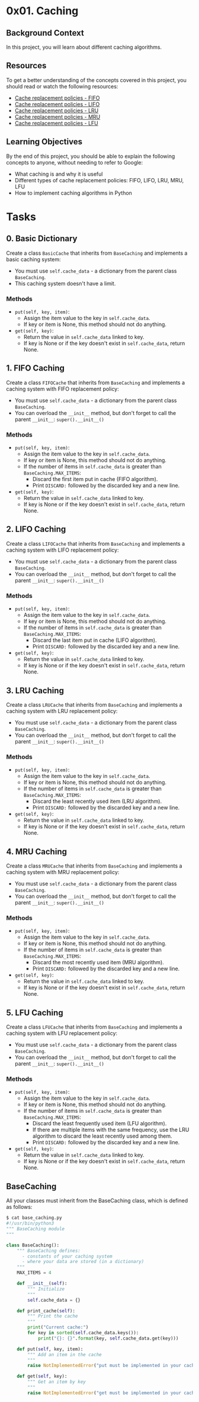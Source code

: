 # 0x01. Caching

## Background Context
In this project, you will learn about different caching algorithms.

## Resources
To get a better understanding of the concepts covered in this project, you should read or watch the following resources:
- [Cache replacement policies - FIFO](https://en.wikipedia.org/wiki/Cache_replacement_policies#First_In_First_Out)
- [Cache replacement policies - LIFO](https://en.wikipedia.org/wiki/Cache_replacement_policies#Last_In_First_Out)
- [Cache replacement policies - LRU](https://en.wikipedia.org/wiki/Cache_replacement_policies#Least_Recently_Used)
- [Cache replacement policies - MRU](https://en.wikipedia.org/wiki/Cache_replacement_policies#Most_Recently_Used)
- [Cache replacement policies - LFU](https://en.wikipedia.org/wiki/Cache_replacement_policies#Least_Frequently_Used)

## Learning Objectives
By the end of this project, you should be able to explain the following concepts to anyone, without needing to refer to Google:
- What caching is and why it is useful
- Different types of cache replacement policies: FIFO, LIFO, LRU, MRU, LFU
- How to implement caching algorithms in Python

# Tasks

## 0. Basic Dictionary
Create a class `BasicCache` that inherits from `BaseCaching` and implements a basic caching system:

- You must use `self.cache_data` - a dictionary from the parent class `BaseCaching`.
- This caching system doesn't have a limit.

### Methods
- `put(self, key, item)`:
  - Assign the item value to the key in `self.cache_data`.
  - If key or item is None, this method should not do anything.
- `get(self, key)`:
  - Return the value in `self.cache_data` linked to key.
  - If key is None or if the key doesn't exist in `self.cache_data`, return None.

## 1. FIFO Caching
Create a class `FIFOCache` that inherits from `BaseCaching` and implements a caching system with FIFO replacement policy:

- You must use `self.cache_data` - a dictionary from the parent class `BaseCaching`.
- You can overload the `__init__` method, but don't forget to call the parent `__init__`: `super().__init__()`

### Methods
- `put(self, key, item)`:
  - Assign the item value to the key in `self.cache_data`.
  - If key or item is None, this method should not do anything.
  - If the number of items in `self.cache_data` is greater than `BaseCaching.MAX_ITEMS`:
    - Discard the first item put in cache (FIFO algorithm).
    - Print `DISCARD:` followed by the discarded key and a new line.
- `get(self, key)`:
  - Return the value in `self.cache_data` linked to key.
  - If key is None or if the key doesn't exist in `self.cache_data`, return None.

## 2. LIFO Caching
Create a class `LIFOCache` that inherits from `BaseCaching` and implements a caching system with LIFO replacement policy:

- You must use `self.cache_data` - a dictionary from the parent class `BaseCaching`.
- You can overload the `__init__` method, but don't forget to call the parent `__init__`: `super().__init__()`

### Methods
- `put(self, key, item)`:
  - Assign the item value to the key in `self.cache_data`.
  - If key or item is None, this method should not do anything.
  - If the number of items in `self.cache_data` is greater than `BaseCaching.MAX_ITEMS`:
    - Discard the last item put in cache (LIFO algorithm).
    - Print `DISCARD:` followed by the discarded key and a new line.
- `get(self, key)`:
  - Return the value in `self.cache_data` linked to key.
  - If key is None or if the key doesn't exist in `self.cache_data`, return None.

## 3. LRU Caching
Create a class `LRUCache` that inherits from `BaseCaching` and implements a caching system with LRU replacement policy:

- You must use `self.cache_data` - a dictionary from the parent class `BaseCaching`.
- You can overload the `__init__` method, but don't forget to call the parent `__init__`: `super().__init__()`

### Methods
- `put(self, key, item)`:
  - Assign the item value to the key in `self.cache_data`.
  - If key or item is None, this method should not do anything.
  - If the number of items in `self.cache_data` is greater than `BaseCaching.MAX_ITEMS`:
    - Discard the least recently used item (LRU algorithm).
    - Print `DISCARD:` followed by the discarded key and a new line.
- `get(self, key)`:
  - Return the value in `self.cache_data` linked to key.
  - If key is None or if the key doesn't exist in `self.cache_data`, return None.

## 4. MRU Caching
Create a class `MRUCache` that inherits from `BaseCaching` and implements a caching system with MRU replacement policy:

- You must use `self.cache_data` - a dictionary from the parent class `BaseCaching`.
- You can overload the `__init__` method, but don't forget to call the parent `__init__`: `super().__init__()`

### Methods
- `put(self, key, item)`:
  - Assign the item value to the key in `self.cache_data`.
  - If key or item is None, this method should not do anything.
  - If the number of items in `self.cache_data` is greater than `BaseCaching.MAX_ITEMS`:
    - Discard the most recently used item (MRU algorithm).
    - Print `DISCARD:` followed by the discarded key and a new line.
- `get(self, key)`:
  - Return the value in `self.cache_data` linked to key.
  - If key is None or if the key doesn't exist in `self.cache_data`, return None.

## 5. LFU Caching
Create a class `LFUCache` that inherits from `BaseCaching` and implements a caching system with LFU replacement policy:

- You must use `self.cache_data` - a dictionary from the parent class `BaseCaching`.
- You can overload the `__init__` method, but don't forget to call the parent `__init__`: `super().__init__()`

### Methods
- `put(self, key, item)`:
  - Assign the item value to the key in `self.cache_data`.
  - If key or item is None, this method should not do anything.
  - If the number of items in `self.cache_data` is greater than `BaseCaching.MAX_ITEMS`:
    - Discard the least frequently used item (LFU algorithm).
    - If there are multiple items with the same frequency, use the LRU algorithm to discard the least recently used among them.
    - Print `DISCARD:` followed by the discarded key and a new line.
- `get(self, key)`:
  - Return the value in `self.cache_data` linked to key.
  - If key is None or if the key doesn't exist in `self.cache_data`, return None.

## BaseCaching
All your classes must inherit from the BaseCaching class, which is defined as follows:

```python
$ cat base_caching.py
#!/usr/bin/python3
""" BaseCaching module
"""

class BaseCaching():
    """ BaseCaching defines:
      - constants of your caching system
      - where your data are stored (in a dictionary)
    """
    MAX_ITEMS = 4

    def __init__(self):
        """ Initialize
        """
        self.cache_data = {}

    def print_cache(self):
        """ Print the cache
        """
        print("Current cache:")
        for key in sorted(self.cache_data.keys()):
            print("{}: {}".format(key, self.cache_data.get(key)))

    def put(self, key, item):
        """ Add an item in the cache
        """
        raise NotImplementedError("put must be implemented in your cache class")

    def get(self, key):
        """ Get an item by key
        """
        raise NotImplementedError("get must be implemented in your cache class")
